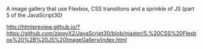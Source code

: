 A image gallery that use Flexbox, CSS transitions and a sprinkle of JS (part 5 of the JavaScript30)

http://htmlpreview.github.io/?https://github.com/zippyX2/JavaScript30/blob/master/5.%20CSS%20Flexbox%20%2B%20JS%20ImageGallery/index.html
